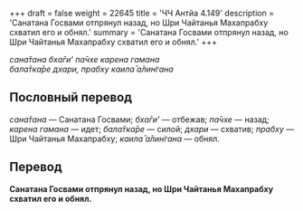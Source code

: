 +++
draft = false
weight = 22645
title = 'ЧЧ Антйа 4.149'
description = 'Санатана Госвами отпрянул назад, но Шри Чайтанья Махапрабху схватил его и обнял.'
summary = 'Санатана Госвами отпрянул назад, но Шри Чайтанья Махапрабху схватил его и обнял.'
+++

_сана̄тана бха̄ги’ па̄чхе карена гамана  
бала̄тка̄ре дхари, прабху каила̄ а̄лин̇гана_

## Пословный перевод

_сана̄тана_ — Санатана Госвами; _бха̄ги’_ — отбежав; _па̄чхе_ — назад; _карена_ _гамана_ — идет; _бала̄тка̄ре_ — силой; _дхари_ — схватив; _прабху_ — Шри Чайтанья Махапрабху; _каила̄_ _а̄лин̇гана_ — обнял.

## Перевод

**Санатана Госвами отпрянул назад, но Шри Чайтанья Махапрабху схватил его и обнял.**
